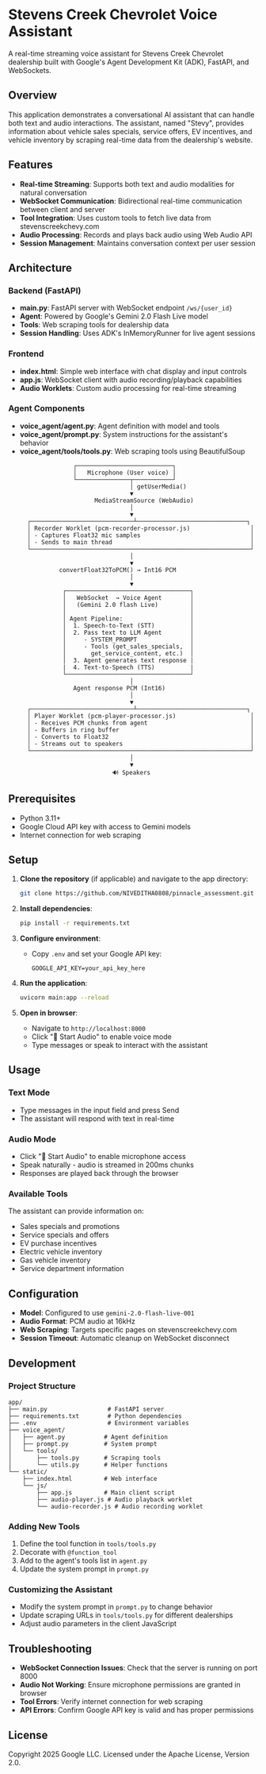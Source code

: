 # Stevens Creek Chevrolet Voice Assistant

A real-time streaming voice assistant for Stevens Creek Chevrolet dealership built with Google's Agent Development Kit (ADK), FastAPI, and WebSockets.

## Overview

This application demonstrates a conversational AI assistant that can handle both text and audio interactions. The assistant, named "Stevy", provides information about vehicle sales specials, service offers, EV incentives, and vehicle inventory by scraping real-time data from the dealership's website.

## Features

- **Real-time Streaming**: Supports both text and audio modalities for natural conversation
- **WebSocket Communication**: Bidirectional real-time communication between client and server
- **Tool Integration**: Uses custom tools to fetch live data from stevenscreekchevy.com
- **Audio Processing**: Records and plays back audio using Web Audio API
- **Session Management**: Maintains conversation context per user session

## Architecture

### Backend (FastAPI)
- **main.py**: FastAPI server with WebSocket endpoint `/ws/{user_id}`
- **Agent**: Powered by Google's Gemini 2.0 Flash Live model
- **Tools**: Web scraping tools for dealership data
- **Session Handling**: Uses ADK's InMemoryRunner for live agent sessions

### Frontend
- **index.html**: Simple web interface with chat display and input controls
- **app.js**: WebSocket client with audio recording/playback capabilities
- **Audio Worklets**: Custom audio processing for real-time streaming

### Agent Components
- **voice_agent/agent.py**: Agent definition with model and tools
- **voice_agent/prompt.py**: System instructions for the assistant's behavior
- **voice_agent/tools/tools.py**: Web scraping tools using BeautifulSoup
  ```
                 ┌───────────────────────────┐
                 │   Microphone (User voice) │
                 └───────────────┬───────────┘
                                 │ getUserMedia()
                                 ▼
                       MediaStreamSource (WebAudio)
                                 │
                                 ▼
    ┌─────────────────────────────┴───────────────────────────────┐
    │ Recorder Worklet (pcm-recorder-processor.js)                 │
    │ - Captures Float32 mic samples                               │
    │ - Sends to main thread                                       │
    └──────────────────────────────────────────────────────────────┘
                                 │
                                 ▼
             convertFloat32ToPCM() → Int16 PCM
                                 │
                                 ▼
              ┌───────────────────────────────────┐
              │   WebSocket  → Voice Agent        │
              │   (Gemini 2.0 flash Live)         │
              │                                   │
              │ Agent Pipeline:                   │
              │  1. Speech-to-Text (STT)          │
              │  2. Pass text to LLM Agent        │
              │     - SYSTEM_PROMPT               │
              │     - Tools (get_sales_specials,  │
              │       get_service_content, etc.)  │
              │  3. Agent generates text response |
              |  4. Text-to-Speech (TTS)          |
              └───────────────────────────────────┘
                                 │
                 Agent response PCM (Int16)
                                 │
                                 ▼
    ┌─────────────────────────────┴───────────────────────────────┐
    │ Player Worklet (pcm-player-processor.js)                     │
    │ - Receives PCM chunks from agent                             │
    │ - Buffers in ring buffer                                     │
    │ - Converts to Float32                                        │
    │ - Streams out to speakers                                    │
    └──────────────────────────────────────────────────────────────┘
                                 │
                                 ▼
                            🔊 Speakers
  ```
## Prerequisites

- Python 3.11+
- Google Cloud API key with access to Gemini models
- Internet connection for web scraping

## Setup

1. **Clone the repository** (if applicable) and navigate to the app directory:
   ```bash
   git clone https://github.com/NIVEDITHA0808/pinnacle_assessment.git
   ```

2. **Install dependencies**:
   ```bash
   pip install -r requirements.txt
   ```

3. **Configure environment**:
   - Copy `.env` and set your Google API key:
     ```
     GOOGLE_API_KEY=your_api_key_here
     ```

4. **Run the application**:
   ```bash
   uvicorn main:app --reload
   ```

5. **Open in browser**:
   - Navigate to `http://localhost:8000`
   - Click "🎤 Start Audio" to enable voice mode
   - Type messages or speak to interact with the assistant

## Usage

### Text Mode
- Type messages in the input field and press Send
- The assistant will respond with text in real-time

### Audio Mode
- Click "🎤 Start Audio" to enable microphone access
- Speak naturally - audio is streamed in 200ms chunks
- Responses are played back through the browser

### Available Tools
The assistant can provide information on:
- Sales specials and promotions
- Service specials and offers
- EV purchase incentives
- Electric vehicle inventory
- Gas vehicle inventory
- Service department information

## Configuration

- **Model**: Configured to use `gemini-2.0-flash-live-001`
- **Audio Format**: PCM audio at 16kHz
- **Web Scraping**: Targets specific pages on stevenscreekchevy.com
- **Session Timeout**: Automatic cleanup on WebSocket disconnect

## Development

### Project Structure
```
app/
├── main.py                 # FastAPI server
├── requirements.txt        # Python dependencies
├── .env                    # Environment variables
├── voice_agent/
│   ├── agent.py           # Agent definition
│   ├── prompt.py          # System prompt
│   └── tools/
│       ├── tools.py       # Scraping tools
│       └── utils.py       # Helper functions
└── static/
    ├── index.html         # Web interface
    └── js/
        ├── app.js         # Main client script
        ├── audio-player.js # Audio playback worklet
        └── audio-recorder.js # Audio recording worklet
```

### Adding New Tools
1. Define the tool function in `tools/tools.py`
2. Decorate with `@function_tool`
3. Add to the agent's tools list in `agent.py`
4. Update the system prompt in `prompt.py`

### Customizing the Assistant
- Modify the system prompt in `prompt.py` to change behavior
- Update scraping URLs in `tools/tools.py` for different dealerships
- Adjust audio parameters in the client JavaScript

## Troubleshooting

- **WebSocket Connection Issues**: Check that the server is running on port 8000
- **Audio Not Working**: Ensure microphone permissions are granted in browser
- **Tool Errors**: Verify internet connection for web scraping
- **API Errors**: Confirm Google API key is valid and has proper permissions

## License

Copyright 2025 Google LLC. Licensed under the Apache License, Version 2.0.









